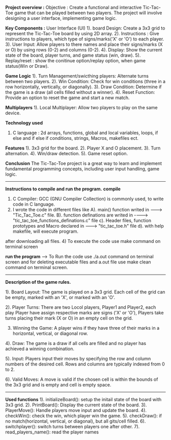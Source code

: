 **Project overview :** 
Objective : Create a functional and interactive Tic-Tac-Toe game that can be played between two players. The project will involve designing a user interface, implementing game logic.

**Key Components :**
User Interface (UI)
   1). board Design: Create a 3x3 grid to represent the Tic-Tac-Toe board by using 2D array.
   2). Instructions : Give instructions to players, which type of signs/marks('X' or 'O') to each player. 
   3). User Input: Allow players to there names and place their signs/marks (X or O) by using rows (0-2) and columns (0-2).
   4). Display: Show the current state of the board, player turns, and game status (win, draw).
   5). Replay/reset : show the conitinue option/replay option, when game status(Win or Draw).
   
**Game Logic**
  1). Turn Management/swicthing players: Alternate turns between two players.
  2). Win Condition: Check for win conditions (three in a row horizontally, vertically, or diagonally).
  3). Draw Condition: Determine if the game is a draw (all cells filled without a winner).
  4). Reset Function: Provide an option to reset the game and start a new match.
  
 **Multiplayers**
    1). Local Multiplayer: Allow two players to play on the same device.

**Technology used**
1) C language : 2d arrays, functions, global and local variables, loops, if else and if else if conditions, strings, Macros, makefiles ect.

**Features**
   1). 3x3 grid for the board.
   2). Player X and O placement.
   3). Turn alternation.
   4). Win/draw detection.
   5). Game reset option.

**Conclusion**
The Tic-Tac-Toe project is a great way to learn and implement fundamental programming concepts, including user input handling, game logic.

--------------------------------------------------------------------------------------------------------------------------------------------

**Instructions to compile and run the program.**
**compile**
 1) C Compiler: GCC (GNU Compiler Collection) is commonly used, to write code in C language.
 2) I wrote the code in different files like
     A). main() function writed in   ---> "Tic_Tac_Toe.c" file.
     B). function definations are writed in   ---->  "tic_tac_toe_functions_definations.c" file
     c). Header files, function prototypes and Macro declared in ---> "tic_tac_toe.h"   file
     d). with help makefile, will execute program.
    
after downloading all files.
4) To execute the code use make command on terminal screen

**run the program** -->
 To Run the code use ./a.out command on terminal screen  and for deleting executable files and a.out file use make clean command on terminal screen.

 

----------------------------------------------------------------------------------------------------------------------------------------------
**Description of the game rules.**

    
1). Board Layout: The game is played on a 3x3 grid. Each cell of the grid can be empty, marked with an 'X', or marked with an 'O'.
   
2). Player Turns: There are two Locol players, Player1 and Player2, each play Player have assign respective marks are signs ('X' or 'O'), Players take turns placing their mark (X or O) 
in an empty cell on the grid. 

3) Winning the Game: A player wins if they have three of their marks in a horizontal, vertical, or diagonal row.
   
4). Draw: The game is a draw if all cells are filled and no player has achieved a winning combination.

5). Input: Players input their moves by specifying the row and column numbers of the desired cell. Rows and columns are typically indexed from 0 to 2.

6). Valid Moves: A move is valid if the chosen cell is within the bounds of the 3x3 grid and is empty and cell is empty space.


----------------------------------------------------------------------------------------------------------------------------------------------------

**Used functions**
1). initializeBoard(): setup the initail state of the board with 3x3 grid.
2). PrintBoard(): Display the current state of the board.
3). PlayerMove(): Handle players move input and update the board.
4). checkWin():  check the win, which player win the game.
5). checkDraw():  if no match(horizontal, vertical, or diagonal), but all gits/cell filled.
6). switchplayer(): switch turns between players one after other.
7). read_players_name(): read the player names

     


